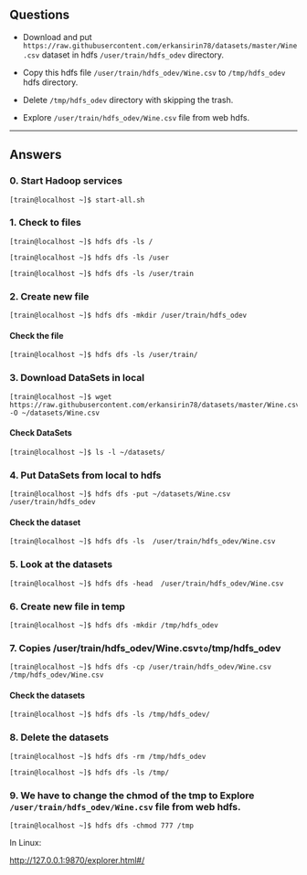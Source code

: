 ## Questions

- Download and put `https://raw.githubusercontent.com/erkansirin78/datasets/master/Wine.csv` dataset in hdfs `/user/train/hdfs_odev` directory.

- Copy this hdfs file `/user/train/hdfs_odev/Wine.csv` to `/tmp/hdfs_odev` hdfs directory.

- Delete `/tmp/hdfs_odev` directory with skipping the trash. 

- Explore `/user/train/hdfs_odev/Wine.csv` file from web hdfs.  
-----------------------------------------------------------------------------------------------------------------------------------------------------------------------

## Answers

### 0. Start Hadoop services
```
[train@localhost ~]$ start-all.sh
```

### 1. Check to files
```
[train@localhost ~]$ hdfs dfs -ls /
```

```
[train@localhost ~]$ hdfs dfs -ls /user
```

```
[train@localhost ~]$ hdfs dfs -ls /user/train
```

### 2. Create new file
```
[train@localhost ~]$ hdfs dfs -mkdir /user/train/hdfs_odev
```

#### Check the file
```
[train@localhost ~]$ hdfs dfs -ls /user/train/
```

### 3. Download DataSets in local
```
[train@localhost ~]$ wget https://raw.githubusercontent.com/erkansirin78/datasets/master/Wine.csv -O ~/datasets/Wine.csv
```

#### Check DataSets
```
[train@localhost ~]$ ls -l ~/datasets/
```

### 4. Put DataSets from local to hdfs
```
[train@localhost ~]$ hdfs dfs -put ~/datasets/Wine.csv /user/train/hdfs_odev
```

#### Check the dataset
```
[train@localhost ~]$ hdfs dfs -ls  /user/train/hdfs_odev/Wine.csv
```

### 5. Look at the datasets
```
[train@localhost ~]$ hdfs dfs -head  /user/train/hdfs_odev/Wine.csv
```


### 6. Create new file in temp
```
[train@localhost ~]$ hdfs dfs -mkdir /tmp/hdfs_odev
```


### 7. Copies /user/train/hdfs_odev/Wine.csv` to `/tmp/hdfs_odev
```
[train@localhost ~]$ hdfs dfs -cp /user/train/hdfs_odev/Wine.csv /tmp/hdfs_odev/Wine.csv
```


#### Check the datasets
```
[train@localhost ~]$ hdfs dfs -ls /tmp/hdfs_odev/
```


### 8. Delete the datasets
```
[train@localhost ~]$ hdfs dfs -rm /tmp/hdfs_odev
```

```
[train@localhost ~]$ hdfs dfs -ls /tmp/
```

### 9. We have to change the chmod of the tmp to Explore `/user/train/hdfs_odev/Wine.csv` file from web hdfs.
```
[train@localhost ~]$ hdfs dfs -chmod 777 /tmp
```

In Linux:

http://127.0.0.1:9870/explorer.html#/ 






